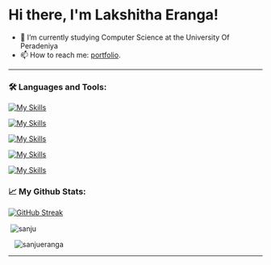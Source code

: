 # Hi there, I'm Lakshitha Eranga!

- 🌱 I’m currently studying Computer Science at the University Of Peradeniya
- 📫 How to reach me: [portfolio](https://sanjueranga.github.io/portfolio/).

<hr>

### 🛠️ Languages and Tools:

<p>

[![My Skills](https://skillicons.dev/icons?i=java,python,js,ts,html,css,r)](https://skillicons.dev)


[![My Skills](https://skillicons.dev/icons?i=nodejs,spring,nestjs,react,next,django)](https://skillicons.dev)


[![My Skills](https://skillicons.dev/icons?i=aws,gcp,linux,git,kubernetes,docker)](https://skillicons.dev)


[![My Skills](https://skillicons.dev/icons?i=mysql,mongodb,postgres)](https://skillicons.dev)


[![My Skills](https://skillicons.dev/icons?i=atom,vscode,eclipse,idea)](https://skillicons.dev)
</p>



### 📈 My Github Stats:

[![GitHub Streak](http://github-readme-streak-stats.herokuapp.com?user=sanjueranga&theme=blue-green)](https://git.io/streak-stats)


<p>&nbsp;<img align="center" src="https://github-readme-stats.vercel.app/api?username=sanjueranga&count_private=true&show_icons=true&locale=en&theme=blue-green" alt="sanju" /></p>
 &nbsp;&nbsp;
  <img src="https://github-readme-stats.vercel.app/api/top-langs/?username=sanjueranga&layout=compact&theme=transparent" alt="sanjueranga" />
<hr>

